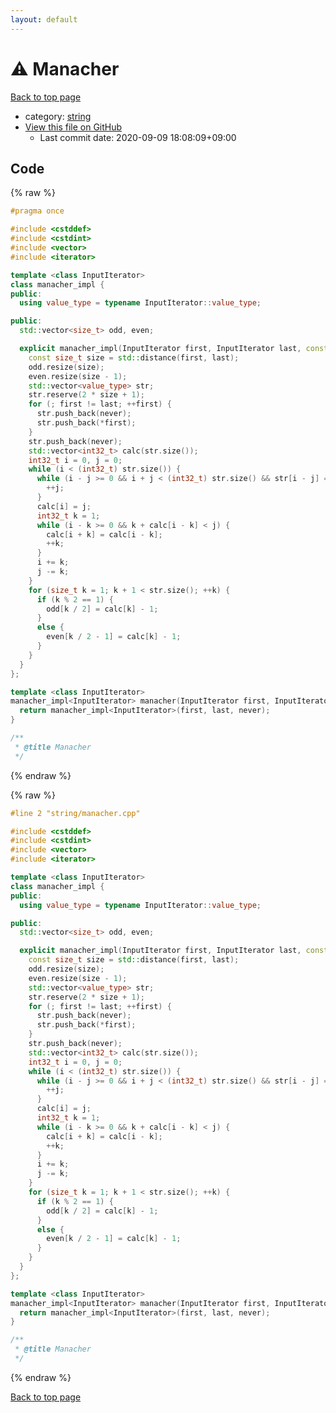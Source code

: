 ```yaml
---
layout: default
---
```


<!-- mathjax config similar to math.stackexchange -->
<script type="text/javascript" async
  src="https://cdnjs.cloudflare.com/ajax/libs/mathjax/2.7.5/MathJax.js?config=TeX-MML-AM_CHTML">
</script>
<script type="text/x-mathjax-config">
  MathJax.Hub.Config({
    TeX: { equationNumbers: { autoNumber: "AMS" }},
    tex2jax: {
      inlineMath: [ ['$','$'] ],
      processEscapes: true
    },
    "HTML-CSS": { matchFontHeight: false },
    displayAlign: "left",
    displayIndent: "2em"
  });
</script>

<script type="text/javascript" src="https://cdnjs.cloudflare.com/ajax/libs/jquery/3.4.1/jquery.min.js"></script>
<script src="https://cdn.jsdelivr.net/npm/jquery-balloon-js@1.1.2/jquery.balloon.min.js" integrity="sha256-ZEYs9VrgAeNuPvs15E39OsyOJaIkXEEt10fzxJ20+2I=" crossorigin="anonymous"></script>
<script type="text/javascript" src="../../assets/js/copy-button.js"></script>
<link rel="stylesheet" href="../../assets/css/copy-button.css" />


# :warning: Manacher

<a href="../../index.html">Back to top page</a>

* category: <a href="../../index.html#b45cffe084dd3d20d928bee85e7b0f21">string</a>
* <a href="{{ site.github.repository_url }}/blob/master/string/manacher.cpp">View this file on GitHub</a>
    - Last commit date: 2020-09-09 18:08:09+09:00




## Code

<a id="unbundled"></a>
{% raw %}
```cpp
#pragma once

#include <cstddef>
#include <cstdint>
#include <vector>
#include <iterator>

template <class InputIterator>
class manacher_impl {
public:
  using value_type = typename InputIterator::value_type;

public:
  std::vector<size_t> odd, even;

  explicit manacher_impl(InputIterator first, InputIterator last, const value_type &never) {
    const size_t size = std::distance(first, last);
    odd.resize(size);
    even.resize(size - 1);
    std::vector<value_type> str;
    str.reserve(2 * size + 1);
    for (; first != last; ++first) {
      str.push_back(never);
      str.push_back(*first);
    }
    str.push_back(never);
    std::vector<int32_t> calc(str.size());
    int32_t i = 0, j = 0;
    while (i < (int32_t) str.size()) {
      while (i - j >= 0 && i + j < (int32_t) str.size() && str[i - j] == str[i + j]) {
        ++j;
      }
      calc[i] = j;
      int32_t k = 1;
      while (i - k >= 0 && k + calc[i - k] < j) {
        calc[i + k] = calc[i - k];
        ++k;
      }
      i += k;
      j -= k;
    }
    for (size_t k = 1; k + 1 < str.size(); ++k) {
      if (k % 2 == 1) {
        odd[k / 2] = calc[k] - 1;
      }
      else {
        even[k / 2 - 1] = calc[k] - 1;
      }
    }
  }
};

template <class InputIterator>
manacher_impl<InputIterator> manacher(InputIterator first, InputIterator last, const typename InputIterator::value_type &never) {
  return manacher_impl<InputIterator>(first, last, never);
}

/**
 * @title Manacher
 */
```
{% endraw %}

<a id="bundled"></a>
{% raw %}
```cpp
#line 2 "string/manacher.cpp"

#include <cstddef>
#include <cstdint>
#include <vector>
#include <iterator>

template <class InputIterator>
class manacher_impl {
public:
  using value_type = typename InputIterator::value_type;

public:
  std::vector<size_t> odd, even;

  explicit manacher_impl(InputIterator first, InputIterator last, const value_type &never) {
    const size_t size = std::distance(first, last);
    odd.resize(size);
    even.resize(size - 1);
    std::vector<value_type> str;
    str.reserve(2 * size + 1);
    for (; first != last; ++first) {
      str.push_back(never);
      str.push_back(*first);
    }
    str.push_back(never);
    std::vector<int32_t> calc(str.size());
    int32_t i = 0, j = 0;
    while (i < (int32_t) str.size()) {
      while (i - j >= 0 && i + j < (int32_t) str.size() && str[i - j] == str[i + j]) {
        ++j;
      }
      calc[i] = j;
      int32_t k = 1;
      while (i - k >= 0 && k + calc[i - k] < j) {
        calc[i + k] = calc[i - k];
        ++k;
      }
      i += k;
      j -= k;
    }
    for (size_t k = 1; k + 1 < str.size(); ++k) {
      if (k % 2 == 1) {
        odd[k / 2] = calc[k] - 1;
      }
      else {
        even[k / 2 - 1] = calc[k] - 1;
      }
    }
  }
};

template <class InputIterator>
manacher_impl<InputIterator> manacher(InputIterator first, InputIterator last, const typename InputIterator::value_type &never) {
  return manacher_impl<InputIterator>(first, last, never);
}

/**
 * @title Manacher
 */

```
{% endraw %}

<a href="../../index.html">Back to top page</a>

